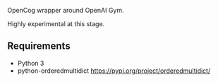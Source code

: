 OpenCog wrapper around OpenAI Gym.

Highly experimental at this stage.

## Requirements

- Python 3
- python-orderedmultidict https://pypi.org/project/orderedmultidict/

